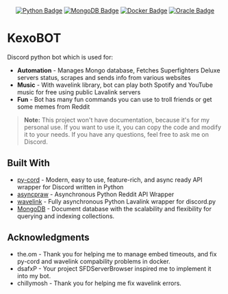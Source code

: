<div align = center>

[![Python Badge]][Python]
[![MongoDB Badge]][MongoDB]
[![Docker Badge]][Docker]
[![Oracle Badge]][Oracle]

</div>
<div align = left>

# KexoBOT

Discord python bot which is used for:
* **Automation** - Manages Mongo database, Fetches Superfighters Deluxe servers status, scrapes and sends info from various websites
* **Music** - With wavelink library, bot can play both Spotify and YouTube music for free using public Lavalink servers
* **Fun** - Bot has many fun commands you can use to troll friends or get some memes from Reddit

> **Note:** This project won't have documentation, because it's for my personal use. If you want to use it, you can copy the code and modify it to your needs. If you have any questions, feel free to ask me on Discord.

## Built With

* [py-cord](https://docs.pycord.dev/en/stable/) - Modern, easy to use, feature-rich, and async ready API wrapper for Discord written in Python
* [asyncpraw](https://asyncpraw.readthedocs.io/en/stable/) - Asynchronous Python Reddit API Wrapper
* [wavelink](https://wavelink.dev/en/latest/) - Fully asynchronous Python Lavalink wrapper for discord.py
* [MongoDB](https://www.mongodb.com/) - Document database with the scalability and flexibility for querying and indexing collections.

## Acknowledgments

* the.om - Thank you for helping me to manage embed timeouts, and fix py-cord and wavelink compability problems in docker.
* dsafxP - Your project SFDServerBrowser inspired me to implement it into my bot.
* chillymosh - Thank you for helping me fix wavelink errors.


[Python Badge]: https://img.shields.io/badge/python-3670A0?style=for-the-badge&logo=python&logoColor=ffdd54
[Python]: https://www.python.org/

[MongoDB Badge]: https://img.shields.io/badge/MongoDB-%234ea94b.svg?style=for-the-badge&logo=mongodb&logoColor=white
[MongoDB]: https://www.mongodb.com/

[Oracle Badge]: https://img.shields.io/badge/Oracle-F80000?style=for-the-badge&logo=oracle&logoColor=white
[Oracle]: https://www.oracle.com/cloud/

[Docker Badge]: https://img.shields.io/badge/docker-%230db7ed.svg?style=for-the-badge&logo=docker&logoColor=white
[Docker]: https://www.docker.com/
</div>